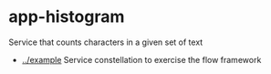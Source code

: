 
<!-- title start -->

# app-histogram

Service that counts characters in a given set of text

 * [../example](..) Service constellation to exercise the flow framework

<!-- title end -->